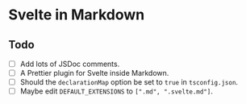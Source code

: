 # Svelte in Markdown

## Todo

-   [ ] Add lots of JSDoc comments.
-   [ ] A Prettier plugin for Svelte inside Markdown.
-   [ ] Should the `declarationMap` option be set to `true` in `tsconfig.json`.
-   [ ] Maybe edit `DEFAULT_EXTENSIONS` to `[".md", ".svelte.md"]`.
